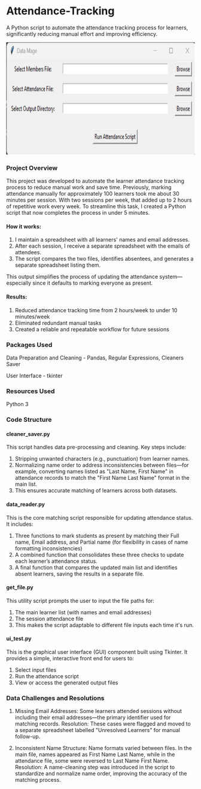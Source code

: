 # Attendance-Tracking
A Python script to automate the attendance tracking process for learners, significantly reducing manual effort and improving efficiency.

<img src = "https://github.com/Terry-Migwi/Attendance-Tracking/blob/main/assets/images/assets/images/attendance_tracking_ui.png" width = "600" height = "300"> 

### Project Overview
This project was developed to automate the learner attendance tracking process to reduce manual work and save time. Previously, marking attendance manually for approximately 100 learners took me about 30 minutes per session. With two sessions per week, that added up to 2 hours of repetitive work every week. To streamline this task, I created a Python script that now completes the process in under 5 minutes.

#### How it works:
1. I maintain a spreadsheet with all learners' names and email addresses.
2. After each session, I receive a separate spreadsheet with the emails of attendees.
3. The script compares the two files, identifies absentees, and generates a separate spreadsheet listing them.

This output simplifies the process of updating the attendance system—especially since it defaults to marking everyone as present.

#### Results:
1. Reduced attendance tracking time from 2 hours/week to under 10 minutes/week
2. Eliminated redundant manual tasks
3. Created a reliable and repeatable workflow for future sessions

### Packages Used
Data Preparation and Cleaning - Pandas, Regular Expressions, Cleaners Saver

User Interface - tkinter

### Resources Used
Python 3

### Code Structure
#### cleaner_saver.py
This script handles data pre-processing and cleaning. Key steps include:

1. Stripping unwanted characters (e.g., punctuation) from learner names.
2. Normalizing name order to address inconsistencies between files—for example, converting names listed as "Last Name, First Name" in attendance records to match the "First Name Last Name" format in the main list.
3. This ensures accurate matching of learners across both datasets.

#### data_reader.py
This is the core matching script responsible for updating attendance status. It includes:

1. Three functions to mark students as present by matching their Full name, Email address, and Partial name (for flexibility in cases of name formatting inconsistencies)
2. A combined function that consolidates these three checks to update each learner’s attendance status.
3. A final function that compares the updated main list and identifies absent learners, saving the results in a separate file.

#### get_file.py
This utility script prompts the user to input the file paths for:

1. The main learner list (with names and email addresses)
2. The session attendance file
3. This makes the script adaptable to different file inputs each time it's run.

#### ui_test.py
This is the graphical user interface (GUI) component built using Tkinter. It provides a simple, interactive front end for users to:

1. Select input files
2. Run the attendance script
3. View or access the generated output files

### Data Challenges and Resolutions
1. Missing Email Addresses:
Some learners attended sessions without including their email addresses—the primary identifier used for matching records.
Resolution: These cases were flagged and moved to a separate spreadsheet labelled "Unresolved Learners" for manual follow-up.

2. Inconsistent Name Structure:
Name formats varied between files. In the main file, names appeared as First Name Last Name, while in the attendance file, some were reversed to Last Name First Name.
Resolution: A name-cleaning step was introduced in the script to standardize and normalize name order, improving the accuracy of the matching process.
